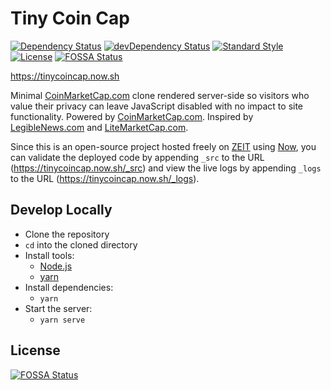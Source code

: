 # Tiny Coin Cap

[![Dependency Status](https://david-dm.org/nitrohorse/tiny-coin-cap.svg)](https://david-dm.org/nitrohorse/tiny-coin-cap)
[![devDependency Status](https://david-dm.org/nitrohorse/tiny-coin-cap/dev-status.svg)](https://david-dm.org/nitrohorse/tiny-coin-cap?type=dev)
[![Standard Style](https://img.shields.io/badge/code_style-standard-brightgreen.svg)](https://standardjs.com)
[![License](https://img.shields.io/badge/license-GPLv3-yellow.svg)](https://github.com/nitrohorse/tiny-coin-cap/blob/master/LICENSE)
[![FOSSA Status](https://app.fossa.io/api/projects/git%2Bgithub.com%2Fnitrohorse%2Ftiny-coin-cap.svg?type=shield)](https://app.fossa.io/projects/git%2Bgithub.com%2Fnitrohorse%2Ftiny-coin-cap?ref=badge_shield)

https://tinycoincap.now.sh

Minimal [CoinMarketCap.com](https://coinmarketcap.com/) clone rendered server-side so visitors who value their privacy can leave JavaScript disabled with no impact to site functionality. Powered by [CoinMarketCap.com](https://coinmarketcap.com/api/). Inspired by [LegibleNews.com](https://legiblenews.com/) and [LiteMarketCap.com](https://litemarketcap.com/).

Since this is an open-source project hosted freely on [ZEIT](https://zeit.co/) using [Now](https://zeit.co/now), you can validate the deployed code by appending `_src` to the URL (https://tinycoincap.now.sh/_src) and view the live logs by appending `_logs` to the URL (https://tinycoincap.now.sh/_logs).

## Develop Locally
* Clone the repository
* `cd` into the cloned directory
* Install tools:
	* [Node.js](https://nodejs.org/en/)
	* [yarn](https://yarnpkg.com/en/)
* Install dependencies: 
	* `yarn`
* Start the server:
  * `yarn serve`

## License
[![FOSSA Status](https://app.fossa.io/api/projects/git%2Bgithub.com%2Fnitrohorse%2Ftiny-coin-cap.svg?type=large)](https://app.fossa.io/projects/git%2Bgithub.com%2Fnitrohorse%2Ftiny-coin-cap?ref=badge_large)
